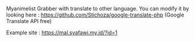 Myanimelist Grabber with translate to other language. You can modify it by looking here : https://github.com/Stichoza/google-translate-php (Google Translate API free)

Example site : https://mal.syafawi.my.id/?id=1
